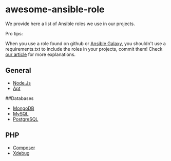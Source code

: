 # awesome-ansible-role

We provide here a list of Ansible roles we use in our projects.

Pro tips:

When you use a role found on github or [Ansible Galaxy](https://galaxy.ansible.com/),
you shouldn't use a requirements.txt to include the roles in your projects, commit them!
Check [our article](https://www.theodo.fr/blog/2015/10/best-practices-to-build-great-ansible-playbooks/) for more explanations.

## General

* [Node.Js](https://github.com/Stouts/Stouts.nodejs)
* [Apt](https://github.com/kosssi/ansible-role-apt)

##Databases

* [MongoDB](https://github.com/Stouts/Stouts.mongodb)
* [MySQL](https://github.com/ANXS/mysql)
* [PostgreSQL](https://github.com/ANXS/postgresql)


## PHP

* [Composer](https://github.com/kosssi/ansible-role-composer)
* [Xdebug](https://github.com/MaximeThoonsen/ansible-role-php-xdebug)
